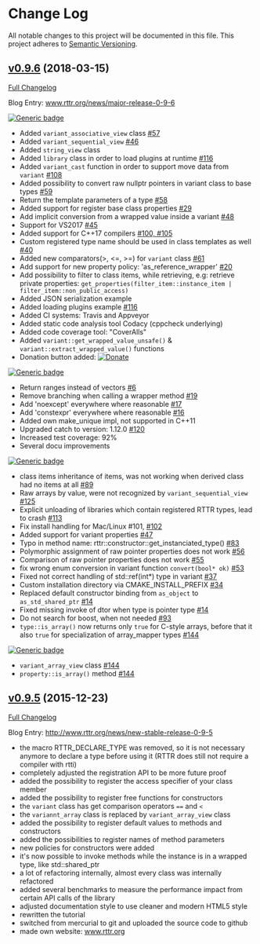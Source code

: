 # Change Log
All notable changes to this project will be documented in this file. This project adheres to [Semantic Versioning](http://semver.org/).

## [v0.9.6](https://github.com/rttrorg/rttr/releases/tag/v0.9.6) (2018-03-15)
[Full Changelog](https://github.com/rttrorg/rttr/compare/v0.9.5...v0.9.6)

Blog Entry: www.rttr.org/news/major-release-0-9-6

[![Generic badge](https://img.shields.io/badge/►-Features-98B808.svg?colorA=98B808)](https://github.com/acki-m/rttr/blob/feature-adjust-readme/ChangeLog.md)

- Added `variant_associative_view` class [\#57](https://github.com/rttrorg/rttr/issues/57)
- Added `variant_sequential_view` [\#46](https://github.com/rttrorg/rttr/issues/46)
- Added `string_view` class
- Added `library` class in order to load plugins at runtime [\#116](https://github.com/rttrorg/rttr/issues/116)
- Added `variant_cast` function in order to support move data from `variant` [\#108](https://github.com/rttrorg/rttr/issues/108) 
- Added possibility to convert raw nullptr pointers in variant class to base types [\#59](https://github.com/rttrorg/rttr/issues/59) 
- Return the template parameters of a type [\#58](https://github.com/rttrorg/rttr/issues/58)
- Added support for register base class properties [\#29](https://github.com/rttrorg/rttr/issues/29)
- Add implicit conversion from a wrapped value inside a variant [\#48](https://github.com/rttrorg/rttr/issues/48)
- Support for VS2017 [\#45](https://github.com/rttrorg/rttr/issues/#45)
- Added support for C++17 compilers [\#100, #105](https://github.com/rttrorg/rttr/issues/100)
- Custom registered type name should be used in class templates as well [\#40](https://github.com/rttrorg/rttr/issues/40)
- Added new comparators(>, <=, >=) for `variant` class [\#61](https://github.com/rttrorg/rttr/issues/61)
- Add support for new property policy: 'as_reference_wrapper' [\#20](https://github.com/rttrorg/rttr/issues/#20) 
- Add possibility to filter to class items, while retrieving, 
  e.g: retrieve private properties: `get_properties(filter_item::instance_item | filter_item::non_public_access)`
- Added JSON serialization example
- Added loading plugins example [\#116](https://github.com/rttrorg/rttr/issues/116)
- Added CI systems: Travis and Appveyor
- Added static code analysis tool Codacy (cppcheck underlying)
- Added code coverage tool: "CoverAlls"
- Added `variant::get_wrapped_value_unsafe()` & `variant::extract_wrapped_value()` functions
- Donation button added: [![Donate](https://img.shields.io/badge/Donate-PayPal-green.svg)](https://www.paypal.com/cgi-bin/webscr?cmd=_s-xclick&hosted_button_id=JQ65KGGCSUZMS)

[![Generic badge](https://img.shields.io/badge/►-Improvements-84E61B.svg?colorA=84E61B)](https://github.com/acki-m/rttr/blob/feature-adjust-readme/ChangeLog.md)

- Return ranges instead of vectors [\#6](https://github.com/rttrorg/rttr/issues/6)
- Remove branching when calling a wrapper method [\#19](https://github.com/rttrorg/rttr/issues/19)
- Add 'noexcept' everywhere where reasonable [\#17](https://github.com/rttrorg/rttr/issues/17)
- Add 'constexpr' everywhere where reasonable [\#16](https://github.com/rttrorg/rttr/issues/16)
- Added own make_unique impl, not supported in C++11
- Upgraded catch to version: 1.12.0 [\#120](https://github.com/rttrorg/rttr/issues/120)
- Increased test coverage: 92%
- Several docu improvements

[![Generic badge](https://img.shields.io/badge/►-Bugfixes-F70202.svg?colorA=F70202)](https://github.com/acki-m/rttr/blob/feature-adjust-readme/ChangeLog.md)

- class items inheritance of items, was not working when derived class had no items at all [\#89](https://github.com/rttrorg/rttr/issues/89)
- Raw arrays by value, were not recognized by `variant_sequential_view` [\#125](https://github.com/rttrorg/rttr/issues/125)
- Explicit unloading of libraries which contain registered RTTR types, lead to crash [\#113](https://github.com/rttrorg/rttr/issues/113)
- Fix install handling for Mac/Linux #101, [\#102](https://github.com/rttrorg/rttr/issues/102)
- Added support for variant properties [\#47](https://github.com/rttrorg/rttr/issues/47)
- Typo in method name: rttr::constructor::get_instanciated_type() [\#83](https://github.com/rttrorg/rttr/issues/83)
- Polymorphic assignment of raw pointer properties does not work  [\#56](https://github.com/rttrorg/rttr/issues/56)
- Comparison of raw pointer properties does not work [\#55](https://github.com/rttrorg/rttr/issues/55)
- fix wrong enum conversion in variant function `convert(bool* ok)` [\#53](https://github.com/rttrorg/rttr/issues/53)
- Fixed not correct handling of std::ref(int*) type in variant [\#37](https://github.com/rttrorg/rttr/issues/37)
- Custom installation directory via CMAKE_INSTALL_PREFIX [\#34](https://github.com/rttrorg/rttr/issues/34)
- Replaced default constructor binding from `as_object` to `as_std_shared_ptr` [\#14](https://github.com/rttrorg/rttr/issues/14)
- Fixed missing invoke of dtor when type is pointer type [\#14](https://github.com/rttrorg/rttr/issues/14)
- Do not search for boost, when not needed [\#93](https://github.com/rttrorg/rttr/issues/93)
- `type::is_array()` now returns only `true` for C-style arrays, 
before that it also `true` for specialization of array_mapper types [\#144](https://github.com/rttrorg/rttr/pull/144)

[![Generic badge](https://img.shields.io/badge/►-Removed-613F09.svg?colorA=613F09)](https://github.com/acki-m/rttr/blob/feature-adjust-readme/ChangeLog.md)

- `variant_array_view` class [\#144](https://github.com/rttrorg/rttr/pull/144)
- `property::is_array()` method [\#144](https://github.com/rttrorg/rttr/pull/144)

## [v0.9.5](https://github.com/rttrorg/rttr/releases/tag/v0.9.5) (2015-12-23)
[Full Changelog](https://github.com/rttrorg/rttr/compare/init_commit...v0.9.5)

Blog Entry: http://www.rttr.org/news/new-stable-release-0-9-5

- the macro RTTR_DECLARE_TYPE was removed, so it is not necessary anymore to declare 
  a type before using it (RTTR does still not require a compiler with rtti)
- completely adjusted the registration API to be more future proof
- added the possibility to register the access specifier of your class member
- added the possibility to register free functions for constructors
- the `variant` class has get comparison operators `==` and `<`
- the `variannt_array` class is replaced by `variant_array_view` class
- added the possibility to register default values to methods and constructors
- added the possibilities to register names of method parameters
- new policies for constructors were added
- it's now possible to invoke methods while the instance is in a wrapped type, like std::shared_ptr<T>
- a lot of refactoring internally, almost every class was internally refactored
- added several benchmarks to measure the performance impact from certain 
  API calls of the library
- adjusted documentation style to use cleaner and modern HTML5 style
- rewritten the tutorial
- switched from mercurial to git and uploaded the source code to github
- made own website: www.rttr.org
